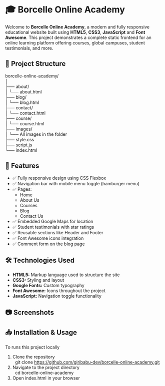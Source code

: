# 🎓 Borcelle Online Academy
Welcome to **Borcelle Online Academy**, a modern and fully responsive educational website built using **HTML5**, **CSS3**, **JavaScript** and **Font Awesome**. 
This project demonstrates a complete static frontend for an online learning platform offering courses, global campuses, student testimonials, and more.

## 📁 Project Structure

borcelle-online-academy/ <br />
│ <br />
├── about/ <br />
│ └── about.html <br />
├── blog/ <br />
│ └── blog.html <br />
├── contact/ <br />
│ └── contact.html <br />
├── course/ <br />
│ └── course.html <br />
├── images/ <br />
│ └── All images in the folder <br />
├── style.css <br />
├── script.js <br />
└── index.html

## 🚀 Features

- ✅ Fully responsive design using CSS Flexbox
- ✅ Navigation bar with mobile menu toggle (hamburger menu)
- ✅ Pages:
  - Home
  - About Us
  - Courses
  - Blog
  - Contact Us
- ✅ Embedded Google Maps for location
- ✅ Student testimonials with star ratings
- ✅ Reusable sections like Header and Footer
- ✅ Font Awesome icons integration
- ✅ Comment form on the blog page

## 🛠️ Technologies Used
- **HTML5:** Markup language used to structure the site
- **CSS3:** Styling and layout
- **Google Fonts:** Custom typography
- **Font Awesome:** Icons throughout the project
- **JavaScript:** Navigation toggle functionality

## 📷 Screenshots

## 📥 Installation & Usage
To runs this project locally

1. Clone the repository <br />
   &nbsp;  git clone https://github.com/giribabu-dev/borcelle-online-academy.git 
2. Navigate to the project directory <br />
   &nbsp;  cd borcelle-online-academy
3. Open index.html in your browser
